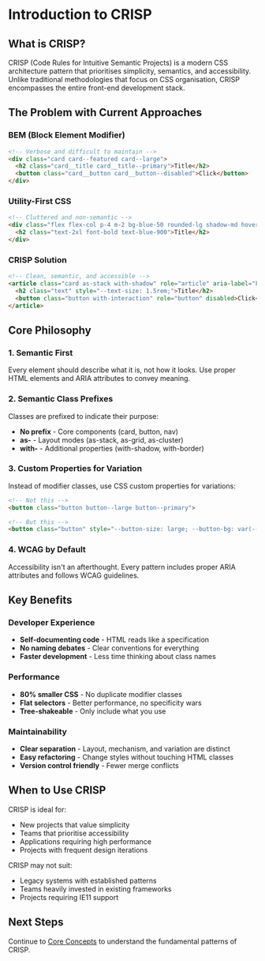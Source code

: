 # Introduction to CRISP

## What is CRISP?

CRISP (Code Rules for Intuitive Semantic Projects) is a modern CSS architecture pattern that prioritises simplicity, semantics, and accessibility. Unlike traditional methodologies that focus on CSS organisation, CRISP encompasses the entire front-end development stack.

## The Problem with Current Approaches

### BEM (Block Element Modifier)
```html
<!-- Verbose and difficult to maintain -->
<div class="card card--featured card--large">
  <h2 class="card__title card__title--primary">Title</h2>
  <button class="card__button card__button--disabled">Click</button>
</div>
```

### Utility-First CSS
```html
<!-- Cluttered and non-semantic -->
<div class="flex flex-col p-4 m-2 bg-blue-50 rounded-lg shadow-md hover:shadow-lg">
  <h2 class="text-2xl font-bold text-blue-900">Title</h2>
</div>
```

### CRISP Solution
```html
<!-- Clean, semantic, and accessible -->
<article class="card as-stack with-shadow" role="article" aria-label="Featured content">
  <h2 class="text" style="--text-size: 1.5rem;">Title</h2>
  <button class="button with-interaction" role="button" disabled>Click</button>
</article>
```

## Core Philosophy

### 1. Semantic First
Every element should describe what it is, not how it looks. Use proper HTML elements and ARIA attributes to convey meaning.

### 2. Semantic Class Prefixes
Classes are prefixed to indicate their purpose:
- **No prefix** - Core components (card, button, nav)
- **as-** - Layout modes (as-stack, as-grid, as-cluster)
- **with-** - Additional properties (with-shadow, with-border)

### 3. Custom Properties for Variation
Instead of modifier classes, use CSS custom properties for variations:
```html
<!-- Not this -->
<button class="button button--large button--primary">

<!-- But this -->
<button class="button" style="--button-size: large; --button-bg: var(--colour-primary-50);">
```

### 4. WCAG by Default
Accessibility isn't an afterthought. Every pattern includes proper ARIA attributes and follows WCAG guidelines.

## Key Benefits

### Developer Experience
- **Self-documenting code** - HTML reads like a specification
- **No naming debates** - Clear conventions for everything
- **Faster development** - Less time thinking about class names

### Performance
- **80% smaller CSS** - No duplicate modifier classes
- **Flat selectors** - Better performance, no specificity wars
- **Tree-shakeable** - Only include what you use

### Maintainability
- **Clear separation** - Layout, mechanism, and variation are distinct
- **Easy refactoring** - Change styles without touching HTML classes
- **Version control friendly** - Fewer merge conflicts

## When to Use CRISP

CRISP is ideal for:
- New projects that value simplicity
- Teams that prioritise accessibility
- Applications requiring high performance
- Projects with frequent design iterations

CRISP may not suit:
- Legacy systems with established patterns
- Teams heavily invested in existing frameworks
- Projects requiring IE11 support

## Next Steps

Continue to [Core Concepts](./02-core-concepts.md) to understand the fundamental patterns of CRISP.